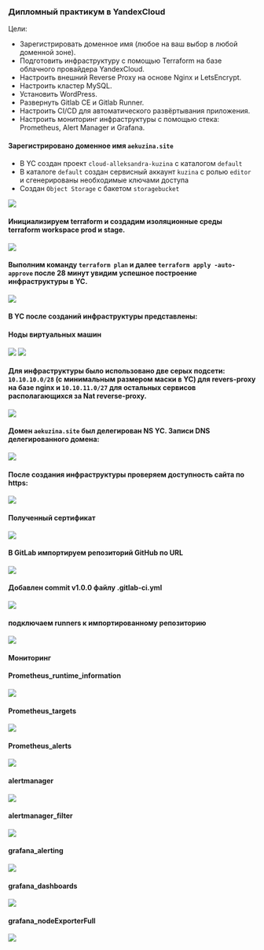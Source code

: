 ### Дипломный практикум в YandexCloud

Цели:

* Зарегистрировать доменное имя (любое на ваш выбор в любой доменной зоне).
* Подготовить инфраструктуру с помощью Terraform на базе облачного провайдера YandexCloud.
* Настроить внешний Reverse Proxy на основе Nginx и LetsEncrypt.
* Настроить кластер MySQL.
* Установить WordPress.
* Развернуть Gitlab CE и Gitlab Runner.
* Настроить CI/CD для автоматического развёртывания приложения.
* Настроить мониторинг инфраструктуры с помощью стека: Prometheus, Alert Manager и Grafana.

#### Зарегистрировано доменное имя `aekuzina.site`
#### 
* В YC создан проект `cloud-alleksandra-kuzina`  c каталогом `default`
* В каталоге `default` создан сервисный аккаунт `kuzina` с ролью `editor` и сгенерированы необходимые ключами доступа
* Создан `Object Storage` с бакетом `storagebucket`

![](YC_abucket.png)

#### Инициализируем terraform и создадим изоляционные среды terraform workspace prod и stage.

![](Создание_workspace.png)

#### Выполним команду `terraform plan` и далее `terraform apply -auto-approve` после 28 минут увидим успешное построение инфраструктуры в YC.

![](успешноевыволенение.png)

#### В YC после созданий инфраструктуры представлены:
#### Ноды виртуальных машин
![](YC_Виртуальные_машины.png)
![](YC_Диски.png)
#### Для инфраструктуры было использовано две серых подсети: `10.10.10.0/28` (с минимальным размером маски в YC) для revers-proxy на базе nginx и `10.10.11.0/27` для остальных сервисов располагающихся за Nat reverse-proxy.
![](YC_Таблица_маршрутизации.png)
#### Домен `aekuzina.site` был делегирован NS YC. Записи DNS делегированного домена:
![](YC_Cloud_DNS.png)

#### После создания инфраструктуры проверяем доступность сайта по https:
![](wwwaekuzina.site.png)

#### Полученный сертификат
![](Сертификаты.png)

#### В GitLab импортируем репозиторий GitHub по URL
![](GitLab_project_was_successfully_imported.png)

#### Добавлен commit v1.0.0 файлу .gitlab-ci.yml
![](GitLab_tag.png)

#### подключаем runners к импортированному репозиторию
![](GitLab_ranners.png)

#### Мониторинг
#### Prometheus_runtime_information
![](prometheus_runtime_information.png)

#### Prometheus_targets
![](prometheus_targets.png)

#### Prometheus_alerts
![](prometheus_alerts.png)

#### alertmanager
![](alertmanager.png)

#### alertmanager_filter
![](alertmanager_filter.png)

#### grafana_alerting
![](grafana_alerting.png)

#### grafana_dashboards
![](grafana_dashboards.png)

#### grafana_nodeExporterFull
![](grafana_nodeExporterFull.png)



